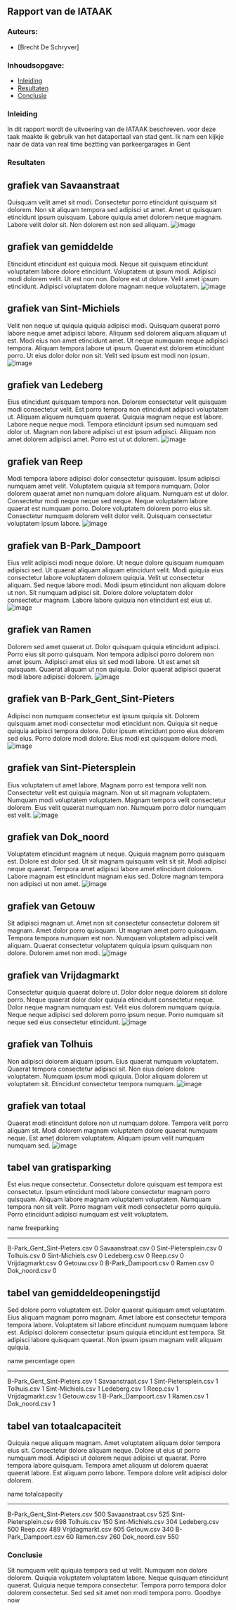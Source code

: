 ## Rapport van de IATAAK
### Auteurs:
 - [Brecht De Schryver]
### Inhoudsopgave:
 - [Inleiding](#inleiding)
 - [Resultaten](#resultaten)
 - [Conclusie](#conclusie)
### Inleiding
In dit rapport wordt de uitvoering van de IATAAK beschreven. voor deze taak maakte ik gebruik van het dataportaal van stad gent. Ik nam een kijkje naar de data van real time beztting van parkeergarages in Gent
### Resultaten
## grafiek van Savaanstraat
Quisquam velit amet sit modi. Consectetur porro etincidunt quisquam sit dolorem. Non sit aliquam tempora sed adipisci ut amet. Amet ut quisquam etincidunt ipsum quisquam. Labore quiquia amet dolorem neque magnam. Labore velit dolor sit. Non dolorem est non sed aliquam.
![image](./csvimage/Savaanstraat.csv.png)
## grafiek van gemiddelde
Etincidunt etincidunt est quiquia modi. Neque sit quisquam etincidunt voluptatem labore dolore etincidunt. Voluptatem ut ipsum modi. Adipisci modi dolorem velit. Ut est non non. Dolore est ut dolore. Velit amet ipsum etincidunt. Adipisci voluptatem dolore magnam neque voluptatem.
![image](./csvimage/gemiddelde.csv.png)
## grafiek van Sint-Michiels
Velit non neque ut quiquia quiquia adipisci modi. Quisquam quaerat porro labore neque amet adipisci labore. Aliquam sed dolorem aliquam aliquam ut est. Modi eius non amet etincidunt amet. Ut neque numquam neque adipisci tempora. Aliquam tempora labore ut ipsum. Quaerat est dolorem etincidunt porro. Ut eius dolor dolor non sit. Velit sed ipsum est modi non ipsum.
![image](./csvimage/Sint-Michiels.csv.png)
## grafiek van Ledeberg
Eius etincidunt quisquam tempora non. Dolorem consectetur velit quisquam modi consectetur velit. Est porro tempora non etincidunt adipisci voluptatem ut. Aliquam aliquam numquam quaerat. Quiquia magnam neque est labore. Labore neque neque modi. Tempora etincidunt ipsum sed numquam sed dolor ut. Magnam non labore adipisci ut est ipsum adipisci. Aliquam non amet dolorem adipisci amet. Porro est ut ut dolorem.
![image](./csvimage/Ledeberg.csv.png)
## grafiek van Reep
Modi tempora labore adipisci dolor consectetur quisquam. Ipsum adipisci numquam amet velit. Voluptatem quiquia sit tempora numquam. Dolor dolorem quaerat amet non numquam dolore aliquam. Numquam est ut dolor. Consectetur modi neque neque sed neque. Neque voluptatem labore quaerat est numquam porro. Dolore voluptatem dolorem porro eius sit. Consectetur numquam dolorem velit dolor velit. Quisquam consectetur voluptatem ipsum labore.
![image](./csvimage/Reep.csv.png)
## grafiek van B-Park_Dampoort
Eius velit adipisci modi neque dolore. Ut neque dolore quisquam numquam adipisci sed. Ut quaerat aliquam aliquam etincidunt velit. Modi quiquia eius consectetur labore voluptatem dolorem quiquia. Velit ut consectetur aliquam. Sed neque labore modi. Modi ipsum etincidunt non aliquam dolore ut non. Sit numquam adipisci sit. Dolore dolore voluptatem dolor consectetur magnam. Labore labore quiquia non etincidunt est eius ut.
![image](./csvimage/B-Park_Dampoort.csv.png)
## grafiek van Ramen
Dolorem sed amet quaerat ut. Dolor quisquam quiquia etincidunt adipisci. Porro eius sit porro quisquam. Non tempora adipisci porro dolorem non amet ipsum. Adipisci amet eius sit sed modi labore. Ut est amet sit quisquam. Quaerat aliquam ut non quiquia. Dolor quaerat adipisci quaerat modi labore adipisci dolorem.
![image](./csvimage/Ramen.csv.png)
## grafiek van B-Park_Gent_Sint-Pieters
Adipisci non numquam consectetur est ipsum quiquia sit. Dolorem quisquam amet modi consectetur modi etincidunt non. Quiquia sit neque quiquia adipisci tempora dolore. Dolor ipsum etincidunt porro eius dolorem sed eius. Porro dolore modi dolore. Eius modi est quisquam dolore modi.
![image](./csvimage/B-Park_Gent_Sint-Pieters.csv.png)
## grafiek van Sint-Pietersplein
Eius voluptatem ut amet labore. Magnam porro est tempora velit non. Consectetur velit est quiquia magnam. Non ut sit magnam voluptatem. Numquam modi voluptatem voluptatem. Magnam tempora velit consectetur dolorem. Eius velit quaerat numquam non. Numquam porro dolor numquam est velit.
![image](./csvimage/Sint-Pietersplein.csv.png)
## grafiek van Dok_noord
Voluptatem etincidunt magnam ut neque. Quiquia magnam porro quisquam est. Dolore est dolor sed. Ut sit magnam quisquam velit sit sit. Modi adipisci neque quaerat. Tempora amet adipisci labore amet etincidunt dolorem. Labore magnam est etincidunt magnam eius sed. Dolore magnam tempora non adipisci ut non amet.
![image](./csvimage/Dok_noord.csv.png)
## grafiek van Getouw
Sit adipisci magnam ut. Amet non sit consectetur consectetur dolorem sit magnam. Amet dolor porro quisquam. Ut magnam amet porro quisquam. Tempora tempora numquam est non. Numquam voluptatem adipisci velit aliquam. Quaerat consectetur voluptatem quiquia ipsum quisquam non dolore. Dolorem amet non modi.
![image](./csvimage/Getouw.csv.png)
## grafiek van Vrijdagmarkt
Consectetur quiquia quaerat dolore ut. Dolor dolor neque dolorem sit dolore porro. Neque quaerat dolor dolor quiquia etincidunt consectetur neque. Dolor neque magnam numquam est. Velit eius dolorem numquam quiquia. Neque neque adipisci sed dolorem porro ipsum neque. Porro numquam sit neque sed eius consectetur etincidunt.
![image](./csvimage/Vrijdagmarkt.csv.png)
## grafiek van Tolhuis
Non adipisci dolorem aliquam ipsum. Eius quaerat numquam voluptatem. Quaerat tempora consectetur adipisci sit. Non eius dolore dolore voluptatem. Numquam ipsum modi quiquia. Dolor aliquam dolorem ut voluptatem sit. Etincidunt consectetur tempora numquam.
![image](./csvimage/Tolhuis.csv.png)
## grafiek van totaal
Quaerat modi etincidunt dolore non ut numquam dolore. Tempora velit porro aliquam sit. Modi dolorem magnam voluptatem dolore quaerat numquam neque. Est amet dolorem voluptatem. Aliquam ipsum velit numquam numquam sed.
![image](./csvimage/totaal.png)
## tabel van gratisparking
Est eius neque consectetur. Consectetur dolore quisquam est tempora est consectetur. Ipsum etincidunt modi labore consectetur magnam porro quisquam. Aliquam labore magnam voluptatem voluptatem. Numquam tempora non sit velit. Porro magnam velit modi consectetur porro quiquia. Porro etincidunt adipisci numquam est velit voluptatem.

name                            freeparking
----------------------------  -------------
B-Park_Gent_Sint-Pieters.csv              0
Savaanstraat.csv                          0
Sint-Pietersplein.csv                     0
Tolhuis.csv                               0
Sint-Michiels.csv                         0
Ledeberg.csv                              0
Reep.csv                                  0
Vrijdagmarkt.csv                          0
Getouw.csv                                0
B-Park_Dampoort.csv                       0
Ramen.csv                                 0
Dok_noord.csv                             0
## tabel van gemiddeldeopeningstijd
Sed dolore porro voluptatem est. Dolor quaerat quisquam amet voluptatem. Eius aliquam magnam porro magnam. Amet labore est consectetur tempora tempora labore. Voluptatem sit labore etincidunt numquam numquam labore est. Adipisci dolorem consectetur ipsum quiquia etincidunt est tempora. Sit adipisci labore quisquam quaerat. Non ipsum ipsum magnam velit aliquam quiquia.

name                            percentage open
----------------------------  -----------------
B-Park_Gent_Sint-Pieters.csv                  1
Savaanstraat.csv                              1
Sint-Pietersplein.csv                         1
Tolhuis.csv                                   1
Sint-Michiels.csv                             1
Ledeberg.csv                                  1
Reep.csv                                      1
Vrijdagmarkt.csv                              1
Getouw.csv                                    1
B-Park_Dampoort.csv                           1
Ramen.csv                                     1
Dok_noord.csv                                 1
## tabel van totaalcapaciteit
Quiquia neque aliquam magnam. Amet voluptatem aliquam dolor tempora eius sit. Consectetur dolore aliquam neque. Dolore ut eius ut porro numquam modi. Adipisci ut dolorem neque adipisci ut quaerat. Porro tempora labore quisquam. Tempora amet aliquam ut dolorem quaerat quaerat labore. Est aliquam porro labore. Tempora dolore velit adipisci dolor dolorem.

name                            totalcapacity
----------------------------  ---------------
B-Park_Gent_Sint-Pieters.csv              500
Savaanstraat.csv                          525
Sint-Pietersplein.csv                     698
Tolhuis.csv                               150
Sint-Michiels.csv                         304
Ledeberg.csv                              500
Reep.csv                                  489
Vrijdagmarkt.csv                          605
Getouw.csv                                340
B-Park_Dampoort.csv                        60
Ramen.csv                                 260
Dok_noord.csv                             550
### Conclusie
Sit numquam velit quiquia tempora sed ut velit. Numquam non dolore dolorem. Quiquia voluptatem voluptatem labore. Neque quisquam etincidunt quaerat. Quiquia neque tempora consectetur. Tempora porro tempora dolor dolorem consectetur. Sed sed sit amet non modi tempora porro.
Goodbye now